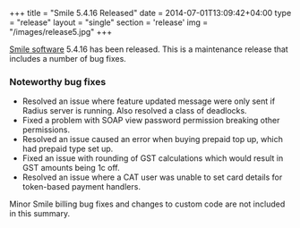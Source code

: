 +++
title = "Smile 5.4.16 Released"
date = 2014-07-01T13:09:42+04:00
type = "release"
layout = "single"
section = 'release'
img = "/images/release5.jpg"
+++

<p><a href="/solutions/smile/">Smile software</a> 5.4.16 has been released. This is a maintenance release that includes a number of bug fixes.</p>
<h3>Noteworthy bug fixes</h3>
<ul>
<li>Resolved an issue where feature updated message were only sent if Radius server is running. Also resolved a class of deadlocks.</li>
<li>Fixed a problem with&nbsp;SOAP view password permission breaking other permissions.</li>
<li>Resolved an issue caused an error when buying prepaid top up, which had prepaid type set up.</li>
<li>Fixed an issue with rounding of GST calculations which would result in GST amounts being 1c off.</li>
<li>Resolved an issue where a CAT user was unable to set card details for token-based payment handlers.</li>
</ul>
<p>Minor Smile billing&nbsp;bug fixes and changes to custom code are not included in this summary.</p>